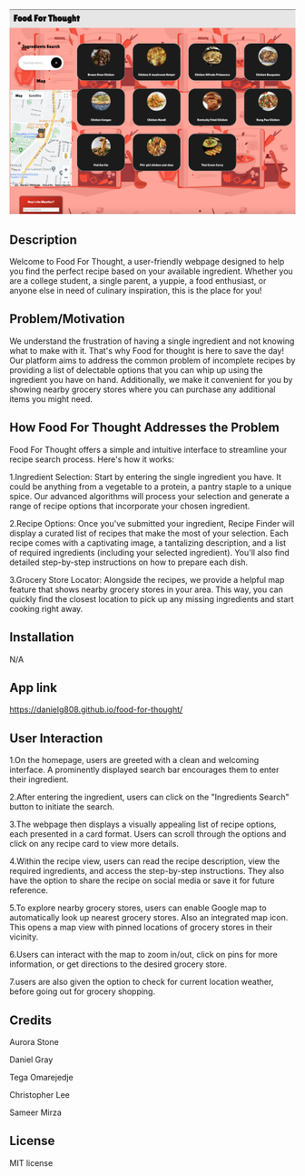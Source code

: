 <img src="./assets/images/webpage.png" alt="webpage picture" >

## Description

Welcome to Food For Thought, a user-friendly webpage designed to help you find the perfect recipe based on your available ingredient. Whether you are a college student, a single parent, a yuppie, a food enthusiast, or anyone else in need of culinary inspiration, this is the place for you!

## Problem/Motivation

We understand the frustration of having a single ingredient and not knowing what to make with it. That's why Food for thought is here to save the day! Our platform aims to address the common problem of incomplete recipes by providing a list of delectable options that you can whip up using the ingredient you have on hand. Additionally, we make it convenient for you by showing nearby grocery stores where you can purchase any additional items you might need.

## How Food For Thought Addresses the Problem

Food For Thought offers a simple and intuitive interface to streamline your recipe search process. Here's how it works:

1.Ingredient Selection: Start by entering the single ingredient you have. It could be anything from a vegetable to a protein, a pantry staple to a unique spice. Our advanced algorithms will process your selection and generate a range of recipe options that incorporate your chosen ingredient.

2.Recipe Options: Once you've submitted your ingredient, Recipe Finder will display a curated list of recipes that make the most of your selection. Each recipe comes with a captivating image, a tantalizing description, and a list of required ingredients (including your selected ingredient). You'll also find detailed step-by-step instructions on how to prepare each dish.

3.Grocery Store Locator: Alongside the recipes, we provide a helpful map feature that shows nearby grocery stores in your area. This way, you can quickly find the closest location to pick up any missing ingredients and start cooking right away.

## Installation

N/A

## App link

https://danielg808.github.io/food-for-thought/

## User Interaction

1.On the homepage, users are greeted with a clean and welcoming interface. A prominently displayed search bar encourages them to enter their ingredient.

2.After entering the ingredient, users can click on the "Ingredients Search" button to initiate the search.

3.The webpage then displays a visually appealing list of recipe options, each presented in a card format. Users can scroll through the options and click on any recipe card to view more details.

4.Within the recipe view, users can read the recipe description, view the required ingredients, and access the step-by-step instructions. They also have the option to share the recipe on social media or save it for future reference.

5.To explore nearby grocery stores, users can enable Google map to automatically look up nearest grocery stores. Also an integrated map icon. This opens a map view with pinned locations of grocery stores in their vicinity.

6.Users can interact with the map to zoom in/out, click on pins for more information, or get directions to the desired grocery store.

7.users are also given the option to check for current location weather, before going out for grocery shopping.

## Credits

Aurora Stone

Daniel Gray

Tega Omarejedje

Christopher Lee

Sameer Mirza

## License

MIT license
